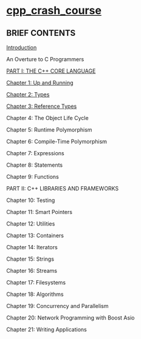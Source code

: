 # [cpp_crash_course](https://ccc.codes/)

## BRIEF CONTENTS

[Introduction](introduction/README.md)

An Overture to C Programmers

[PART I: THE C++ CORE LANGUAGE](./partOne/README.md)

[Chapter 1: Up and Running](./partOne/chapter01/README.md)

[Chapter 2: Types](./partOne/chapter02/README.md)

[Chapter 3: Reference Types](./partOne/chapter03/README.md)

Chapter 4: The Object Life Cycle

Chapter 5: Runtime Polymorphism

Chapter 6: Compile-Time Polymorphism

Chapter 7: Expressions

Chapter 8: Statements

Chapter 9: Functions

PART II: C++ LIBRARIES AND FRAMEWORKS

Chapter 10: Testing

Chapter 11: Smart Pointers

Chapter 12: Utilities

Chapter 13: Containers

Chapter 14: Iterators

Chapter 15: Strings

Chapter 16: Streams

Chapter 17: Filesystems

Chapter 18: Algorithms

Chapter 19: Concurrency and Parallelism

Chapter 20: Network Programming with Boost Asio

Chapter 21: Writing Applications